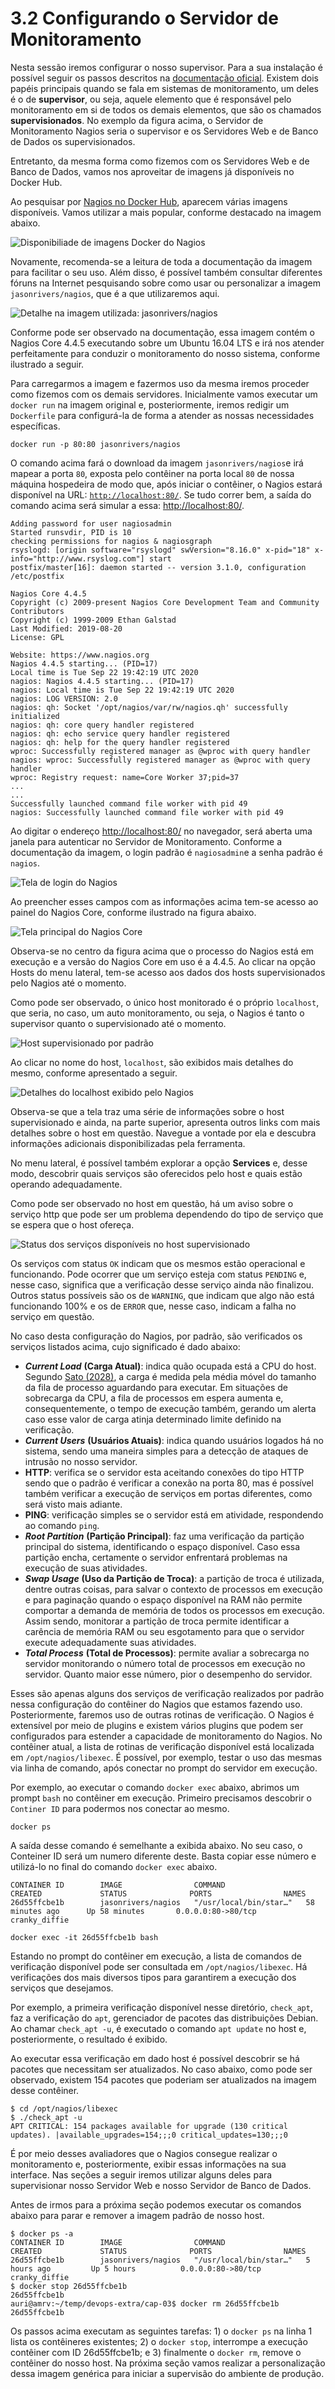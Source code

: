 # 3.2 Configurando o Servidor de Monitoramento

Nesta sessão iremos configurar o nosso supervisor. Para a sua instalação é possível seguir os passos descritos na [documentação oficial](https://assets.nagios.com/downloads/nagioscore/docs/nagioscore/4/en/quickstart.html). Existem dois papéis principais quando se fala em sistemas de monitoramento, um deles é o de **supervisor**, ou seja, aquele elemento que é responsável pelo monitoramento em si de todos os demais elementos, que são os chamados **supervisionados**. No exemplo da figura acima, o Servidor de Monitoramento Nagios seria o supervisor e os Servidores Web e de Banco de Dados os supervisionados.

Entretanto, da mesma forma como fizemos com os Servidores Web e de Banco de Dados, vamos nos aproveitar de imagens já disponíveis no Docker Hub.

Ao pesquisar por [Nagios no Docker Hub](https://hub.docker.com/search?q=nagios&type=image), aparecem várias imagens disponíveis. Vamos utilizar a mais popular, conforme destacado na imagem abaixo.

![Disponibiliade de imagens Docker do Nagios](../.gitbook/assets/nagios-docker-hub-01.png)

Novamente, recomenda-se a leitura de toda a documentação da imagem para facilitar o seu uso. Além disso, é possível também consultar diferentes fóruns na Internet pesquisando sobre como usar ou personalizar a imagem `jasonrivers/nagios`, que é a que utilizaremos aqui.

![Detalhe na imagem utilizada: jasonrivers/nagios](../.gitbook/assets/nagios-docker-hub-02.png)

Conforme pode ser observado na documentação, essa imagem contém o Nagios Core 4.4.5 executando sobre um Ubuntu 16.04 LTS e irá nos atender perfeitamente para conduzir o monitoramento do nosso sistema, conforme ilustrado a seguir.

Para carregarmos a imagem e fazermos uso da mesma iremos proceder como fizemos com os demais servidores. Inicialmente vamos executar um `docker run` na imagem original e, posteriormente, iremos redigir um `Dockerfile` para configurá-la de forma a atender as nossas necessidades específicas.

```text
docker run -p 80:80 jasonrivers/nagios
```

O comando acima fará o download da imagem `jasonrivers/nagios`e irá mapear a porta `80`, exposta pelo contêiner na porta local `80` de nossa máquina hospedeira de modo que, após iniciar o contêiner, o Nagios estará disponível na URL: [`http://localhost:80/`](http://localhost:80/). Se tudo correr bem, a saída do comando acima será simular a essa: [http://localhost:80/](http://localhost:80/).

```text
Adding password for user nagiosadmin
Started runsvdir, PID is 10
checking permissions for nagios & nagiosgraph
rsyslogd: [origin software="rsyslogd" swVersion="8.16.0" x-pid="18" x-info="http://www.rsyslog.com"] start
postfix/master[16]: daemon started -- version 3.1.0, configuration /etc/postfix

Nagios Core 4.4.5
Copyright (c) 2009-present Nagios Core Development Team and Community Contributors
Copyright (c) 1999-2009 Ethan Galstad
Last Modified: 2019-08-20
License: GPL

Website: https://www.nagios.org
Nagios 4.4.5 starting... (PID=17)
Local time is Tue Sep 22 19:42:19 UTC 2020
nagios: Nagios 4.4.5 starting... (PID=17)
nagios: Local time is Tue Sep 22 19:42:19 UTC 2020
nagios: LOG VERSION: 2.0
nagios: qh: Socket '/opt/nagios/var/rw/nagios.qh' successfully initialized
nagios: qh: core query handler registered
nagios: qh: echo service query handler registered
nagios: qh: help for the query handler registered
wproc: Successfully registered manager as @wproc with query handler
nagios: wproc: Successfully registered manager as @wproc with query handler
wproc: Registry request: name=Core Worker 37;pid=37
...
...
Successfully launched command file worker with pid 49
nagios: Successfully launched command file worker with pid 49

```

Ao digitar o endereço [http://localhost:80/](http://localhost:80/) no navegador, será aberta uma janela para autenticar no Servidor de Monitoramento. Conforme a documentação da imagem, o login padrão é `nagiosadmin`e a senha padrão é `nagios`.

![Tela de login do Nagios](../.gitbook/assets/nagios-login.png)

Ao preencher esses campos com as informações acima tem-se acesso ao painel do Nagios Core, conforme ilustrado na figura abaixo.

![Tela principal do Nagios Core](../.gitbook/assets/nagios-home.png)

Observa-se no centro da figura acima que o processo do Nagios está em execução e a versão do Nagios Core em uso é a 4.4.5. Ao clicar na opção Hosts do menu lateral, tem-se acesso aos dados dos hosts supervisionados pelo Nagios até o momento.

Como pode ser observado, o único host monitorado é o próprio `localhost`, que seria, no caso, um auto monitoramento, ou seja, o Nagios é tanto o supervisor quanto o supervisionado até o momento.

![Host supervisionado por padr&#xE3;o](../.gitbook/assets/nagios-self-monitoring.png)

Ao clicar no nome do host, `localhost`, são exibidos mais detalhes do mesmo, conforme apresentado a seguir.

![Detalhes do localhost exibido pelo Nagios](../.gitbook/assets/nagios-self-monitoring-details.png)

Observa-se que a tela traz uma série de informações sobre o host supervisionado e ainda, na parte superior, apresenta outros links com mais detalhes sobre o host em questão. Navegue a vontade por ela e descubra informações adicionais disponibilizadas pela ferramenta.

No menu lateral, é possível também explorar a opção **Services** e, desse modo, descobrir quais serviços são oferecidos pelo host e quais estão operando adequadamente.

Como pode ser observado no host em questão, há um aviso sobre o serviço http que pode ser um problema dependendo do tipo de serviço que se espera que o host ofereça.

![Status dos servi&#xE7;os dispon&#xED;veis no host supervisionado](../.gitbook/assets/nagios-localhost-services.png)

Os serviços com status `OK` indicam que os mesmos estão operacional e funcionando. Pode ocorrer que um serviço esteja com status `PENDING` e, nesse caso, significa que a verificação desse serviço ainda não finalizou. Outros status possíveis são os de `WARNING`, que indicam que algo não está funcionando 100% e os de `ERROR` que, nesse caso, indicam a falha no serviço em questão.

No caso desta configuração do Nagios, por padrão, são verificados os serviços listados acima, cujo significado é dado abaixo:

* _**Current Load**_ **\(Carga Atual\)**: indica quão ocupada está a CPU do host. Segundo [Sato \(2028\)](https://www.casadocodigo.com.br/products/livro-devops), a carga é medida pela média móvel do tamanho da fila de processo aguardando para executar. Em situações de sobrecarga da CPU, a fila de processos em espera aumenta e, consequentemente, o tempo de execução também, gerando um alerta caso esse valor de carga atinja determinado limite definido na verificação.
* _**Current Users**_ **\(Usuários Atuais\)**: indica quando usuários logados há no sistema, sendo uma maneira simples para a detecção de ataques de intrusão no nosso servidor.
* **HTTP**:  verifica se o servidor esta aceitando conexões do tipo HTTP sendo que o padrão é verificar a conexão na porta 80, mas é possível também verificar a execução de serviços em portas diferentes, como será visto mais adiante.
* **PING**: verificação simples se o servidor está em atividade, respondendo ao comando `ping`.
* _**Root Partition**_ **\(Partição Principal\)**: faz uma verificação da partição principal do sistema, identificando o espaço disponível. Caso essa partição encha, certamente o servidor enfrentará problemas na execução de suas atividades.
* _**Swap Usage**_ **\(Uso da Partição de Troca\)**: a partição de troca é utilizada, dentre outras coisas, para salvar o contexto de processos em execução e para paginação quando o espaço disponível na RAM não permite comportar a demanda de memória de todos os processos em execução. Assim sendo, monitorar a partição de troca permite identificar a carência de memória RAM ou seu esgotamento para que o servidor execute adequadamente suas atividades.
* _**Total Process**_ **\(Total de Processos\)**: permite avaliar a sobrecarga no servidor monitorando o número total de processos em execução no servidor. Quanto maior esse número, pior o desempenho do servidor.

Esses são apenas alguns dos serviços de verificação realizados por padrão nessa configuração do contêiner do Nagios que estamos fazendo uso. Posteriormente, faremos uso de outras rotinas de verificação. O Nagios é extensível por meio de plugins e existem vários plugins que podem ser configurados para estender a capacidade de monitoramento do Nagios. No contêiner atual, a lista de rotinas de verificação disponível está localizada em `/opt/nagios/libexec`. É possível, por exemplo, testar o uso das mesmas via linha de comando, após conectar no prompt do servidor em execução.

Por exemplo, ao executar o comando `docker exec` abaixo, abrimos um prompt `bash` no contêiner em execução. Primeiro precisamos descobrir o `Continer ID` para podermos nos conectar ao mesmo.

```text
docker ps
```

A saída desse comando é semelhante a exibida abaixo. No seu caso, o Conteiner ID será um numero diferente deste. Basta copiar esse número e utilizá-lo no final do comando `docker exec` abaixo.

```text
CONTAINER ID        IMAGE                COMMAND                  CREATED             STATUS              PORTS                NAMES
26d55ffcbe1b        jasonrivers/nagios   "/usr/local/bin/star…"   58 minutes ago      Up 58 minutes       0.0.0.0:80->80/tcp   cranky_diffie
```

```text
docker exec -it 26d55ffcbe1b bash
```

Estando no prompt do contêiner em execução, a lista de comandos de verificação disponível pode ser consultada em `/opt/nagios/libexec`. Há verificações dos mais diversos tipos para garantirem a execução dos serviços que desejamos.

Por exemplo, a primeira verificação disponível nesse diretório, `check_apt`, faz a verificação do `apt`, gerenciador de pacotes das distribuições Debian. Ao chamar `check_apt -u`, é executado o comando `apt update` no host e, posteriormente, o resultado é exibido.

Ao executar essa verificação em dado host é possível descobrir se há pacotes que necessitam ser atualizados. No caso abaixo, como pode ser observado, existem 154 pacotes que poderiam ser atualizados na imagem desse contêiner.

```text
$ cd /opt/nagios/libexec
$ ./check_apt -u
APT CRITICAL: 154 packages available for upgrade (130 critical updates). |available_upgrades=154;;;0 critical_updates=130;;;0
```

É por meio desses avaliadores que o Nagios consegue realizar o monitoramento e, posteriormente, exibir essas informações na sua interface. Nas seções a seguir iremos utilizar alguns deles para supervisionar nosso Servidor Web e nosso Servidor de Banco de Dados.

Antes de irmos para a próxima seção podemos executar os comandos abaixo para parar e remover a imagem padrão de nosso host.

```text
$ docker ps -a
CONTAINER ID        IMAGE                COMMAND                  CREATED             STATUS              PORTS                NAMES
26d55ffcbe1b        jasonrivers/nagios   "/usr/local/bin/star…"   5 hours ago         Up 5 hours          0.0.0.0:80->80/tcp   cranky_diffie
$ docker stop 26d55ffcbe1b
26d55ffcbe1b
auri@amrv:~/temp/devops-extra/cap-03$ docker rm 26d55ffcbe1b
26d55ffcbe1b
```

Os passos acima executam as seguintes tarefas: 1\) o `docker ps` na linha 1 lista os contêineres existentes; 2\) o `docker stop`, interrompe a execução contêiner com ID 26d55ffcbe1b; e 3\) finalmente o `docker rm`, remove o contêiner do nosso host. Na próxima seção vamos realizar a personalização dessa imagem genérica para iniciar a supervisão do ambiente de produção.

